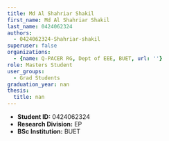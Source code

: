 ```yaml
---
title: Md Al Shahriar Shakil
first_name: Md Al Shahriar Shakil
last_name: 0424062324
authors:
  - 0424062324-Shahriar-shakil
superuser: false
organizations:
  - {name: Q-PACER RG, Dept of EEE, BUET, url: ''}
role: Masters Student
user_groups:
  - Grad Students
graduation_year: nan
thesis:
  title: nan
---
```


* **Student ID:** 0424062324
* **Research Division:** EP
* **BSc Institution:** BUET
